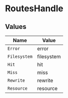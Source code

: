 # RoutesHandle


## Values

| Name         | Value        |
| ------------ | ------------ |
| `Error`      | error        |
| `Filesystem` | filesystem   |
| `Hit`        | hit          |
| `Miss`       | miss         |
| `Rewrite`    | rewrite      |
| `Resource`   | resource     |